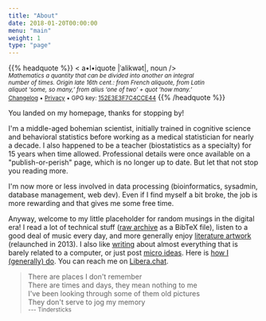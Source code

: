 ```yaml
---
title: "About"
date: 2018-01-20T00:00:00
menu: "main"
weight: 1
type: "page"
---
```


{{% headquote %}}
< a•l•iquote |ˈalikwət|, noun /><br>
<small><em>Mathematics a quantity that can be divided into another an integral<br>number of times. Origin late 16th cent.: from French aliquote, from Latin<br> aliquot ‘some, so many,’ from alius ‘one of two’ + quot ‘how many.’</em></small><br>
<small><a href="/changelog/">Changelog</a> • <a href="/privacy/">Privacy</a> • GPG key: <a href="/even4void.txt">152E3E3F7C4CCE44</a></small>
{{% /headquote %}}

You landed on my homepage, thanks for stopping by!

I'm a middle-aged bohemian scientist, initially trained in cognitive science and behavioral statistics before working as a medical statistician for nearly a decade. I also happened to be a teacher (biostatistics as a specialty) for 15 years when time allowed. Professional details were once available on a "publish-or-perish" page, which is no longer up to date. But let that not stop you reading more.

I'm now more or less involved in data processing (bioinformatics, sysadmin, database management, web dev). Even if I find myself a bit broke, the job is more rewarding and that gives me some free time.

Anyway, welcome to my little placeholder for random musings in the digital era! I read a lot of technical stuff ([raw archive](/files/references.bib) as a BibTeX file), listen to a good deal of music every day, and more generally enjoy [literature artwork](/files/books.txt) (relaunched in 2013). I also like [writing](/post) about almost everything that is barely related to a computer, or just post [micro ideas](/micro/). Here is [how I (generally) do](/articles/how-i-do). You can reach me on [Libera.chat](/contact).

> There are places I don't remember<br>
> There are times and days, they mean nothing to me<br>
> I've been looking through some of them old pictures<br>
> They don't serve to jog my memory
> <br><small>--- Tindersticks</small>
